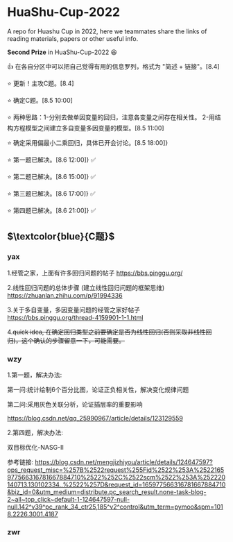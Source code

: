 # HuaShu-Cup-2022
A repo for Huashu Cup in 2022, here we teammates share the links of reading materials, papers or other useful info.

**Second Prize** in HuaShu-Cup-2022 :laughing:


:+1: 在各自分区中可以把自己觉得有用的信息罗列，格式为 "简述 + 链接"。[8.4]

:star: 更新！主攻C题。[8.4]

:star: 确定C题。[8.5 10:00]

:star: 两种思路：1-分别去做单因变量的回归，注意各变量之间存在相关性。 2-用结构方程模型之间建立多自变量多因变量的模型。[8.5  11:00] 

:star: 确定采用偏最小二乘回归，具体已开会讨论。[8.5 18:00]} 

:star: 第一题已解决。[8.6  12:00]} :white_check_mark:

:star: 第二题已解决。[8.6  15:00]} :white_check_mark:

:star: 第三题已解决。[8.6  17:00]} :white_check_mark:

:star: 第四题已解决。[8.6  21:00]} :white_check_mark:


## $\textcolor{blue}{C题}$
### yax
1.经管之家，上面有许多回归问题的帖子 https://bbs.pinggu.org/

2.线性回归问题的总体步骤 (建立线性回归问题的框架思维) https://zhuanlan.zhihu.com/p/91994336

3.关于多自变量，多因变量问题的经管之家好帖子 https://bbs.pinggu.org/thread-4159901-1-1.html

4.~~quick idea, 在确定回归类型之前要确定是否为线性回归(否则采取非线性回归)，这个确认的步骤留意一下，可能需要。~~



### wzy
1.第一题，解决办法:

第一问:统计绘制6个百分比图，论证正负相关性，解决变化规律问题

第二问:采用灰色关联分析，论证插层率的重要影响

https://blog.csdn.net/qq_25990967/article/details/123129559

2.第四题，解决办法:

双目标优化-NASG-II

参考链接:
https://blog.csdn.net/mengjizhiyou/article/details/124647597?ops_request_misc=%257B%2522request%255Fid%2522%253A%2522165977566316781667884710%2522%252C%2522scm%2522%253A%252220140713.130102334..%2522%257D&request_id=165977566316781667884710&biz_id=0&utm_medium=distribute.pc_search_result.none-task-blog-2~all~top_click~default-1-124647597-null-null.142^v39^pc_rank_34_ctr25,185^v2^control&utm_term=pymoo&spm=1018.2226.3001.4187


### zwr

